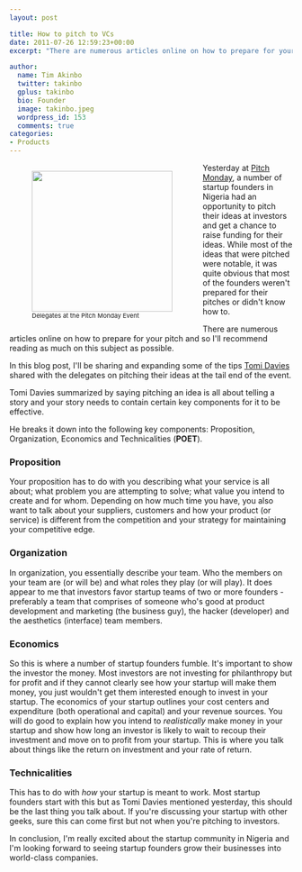 ```yaml
---
layout: post

title: How to pitch to VCs
date: 2011-07-26 12:59:23+00:00
excerpt: "There are numerous articles online on how to prepare for your pitch and so I'll recommend reading as much on this subject as possible..."

author:
  name: Tim Akinbo
  twitter: takinbo
  gplus: takinbo 
  bio: Founder
  image: takinbo.jpeg
  wordpress_id: 153
  comments: true
categories:
- Products
---
```


<figure style="float:left;">
	<img src="http://www.timbaobjects.com/wp-content/uploads/2011/07/DSC00719-250x187.jpg" align="left" width="250" style="margin-right:1em;">
	<figcaption style="font-size:11px; padding-bottom:1em;">Delegates at the Pitch Monday Event</figcaption>
</figure>

Yesterday at [Pitch Monday](http://pitchmonday.eventbrite.com/), a number of startup founders in Nigeria had an opportunity to pitch their ideas at investors and get a chance to raise funding for their ideas. While most of the ideas that were pitched were notable, it was quite obvious that most of the founders weren't prepared for their pitches or didn't know how to.

There are numerous articles online on how to prepare for your pitch and so I'll recommend reading as much on this subject as possible.

In this blog post, I'll be sharing and expanding some of the tips [Tomi Davies](http://twitter.com/TomiDee) shared with the delegates on pitching their ideas at the tail end of the event.

Tomi Davies summarized by saying pitching an idea is all about telling a story and your story needs to contain certain key components for it to be effective.

He breaks it down into the following key components: Proposition, Organization, Economics and Technicalities (**POET**).


### Proposition


Your proposition has to do with you describing what your service is all about; what problem you are attempting to solve; what value you intend to create and for whom. Depending on how much time you have, you also want to talk about your suppliers, customers and how your product (or service) is different from the competition and your strategy for maintaining your competitive edge.


### Organization


In organization, you essentially describe your team. Who the members on your team are (or will be) and what roles they play (or will play). It does appear to me that investors favor startup teams of two or more founders - preferably a team that comprises of someone who's good at product development and marketing (the business guy), the hacker (developer) and the aesthetics (interface) team members.


### Economics


So this is where a number of startup founders fumble. It's important to show the investor the money. Most investors are not investing for philanthropy but for profit and if they cannot clearly see how your startup will make them money, you just wouldn't get them interested enough to invest in your startup. The economics of your startup outlines your cost centers and expenditure (both operational and capital) and your revenue sources. You will do good to explain how you intend to _realistically_ make money in your startup and show how long an investor is likely to wait to recoup their investment and move on to profit from your startup. This is where you talk about things like the return on investment and your rate of return.


### Technicalities


This has to do with _how_ your startup is meant to work. Most startup founders start with this but as Tomi Davies mentioned yesterday, this should be the last thing you talk about. If you're discussing your startup with other geeks, sure this can come first but not when you're pitching to investors.

In conclusion, I'm really excited about the startup community in Nigeria and I'm looking forward to seeing startup founders grow their businesses into world-class companies.

